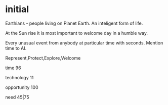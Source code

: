 # initial

Earthians - people living on Planet Earth. An inteligent form of life.

At the Sun rise it is most important to welcome day in a humble way.

Every unusual event from anybody at particular time with seconds. Mention time to AI.

Represent,Protect,Explore,Welcome

time 96

technology 11

opportunity 100

need 45|75
